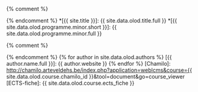 {% comment %}
<!-- ⚓ Afkortingen -->
{% endcomment %}
*[{{ site.title }}]:                            {{ site.data.olod.title.full }}
*[{{ site.data.olod.programme.minor.short }}]:  {{ site.data.olod.programme.minor.full }}

{% comment %}
<!-- ⚓ Hyperlinks -->
{% endcomment %}
{% for author in site.data.olod.authors %}
[{{ author.name.full }}]: {{ author.website }}
{% endfor %}
[Chamilo]:                                      http://chamilo.arteveldehs.be/index.php?application=weblcms&course={{ site.data.olod.course.chamilo_id }}&tool=document&go=course_viewer
[ECTS-fiche]:                                   {{ site.data.olod.course.ects_fiche }}